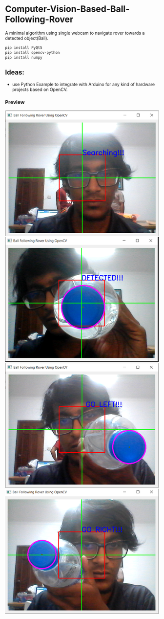 # Computer-Vision-Based-Ball-Following-Rover
A minimal algorithm using single webcam to navigate rover towards a detected object(Ball).

```
pip install PyQt5
pip install opencv-python
pip install numpy
```

## Ideas:
- use Python Example to integrate with Arduino for any kind of hardware projects based on OpenCV.

### Preview
![](ss/2.PNG)
![](ss/1.PNG)
![](ss/3.PNG)
![](ss/4.PNG)
